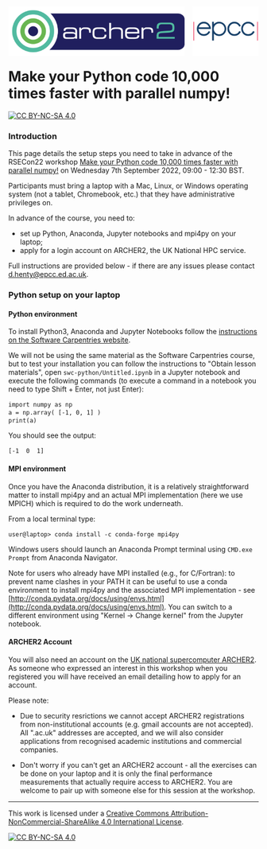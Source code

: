 <img src="./images/Archer2_logo.png" width="355" height="100"
align="left"> <img src="./images/epcc_logo.jpg" align="right"
width="133" height="100">

<br /><br /><br /><br /><br />

# Make your Python code 10,000 times faster with parallel numpy!

[![CC BY-NC-SA 4.0][cc-by-nc-sa-shield]][cc-by-nc-sa]

<h3>Introduction</h3>

This page details the setup steps you need to take in advance of the
RSECon22 workshop [Make your Python code 10,000 times faster with
parallel
numpy!](https://virtual.oxfordabstracts.com/#/event/3101/submission/103)
on Wednesday 7th September 2022, 09:00 - 12:30 BST.

Participants must bring a laptop with a Mac, Linux, or Windows
operating system (not a tablet, Chromebook, etc.) that they have
administrative privileges on.

In advance of the course, you need to:

  * set up Python, Anaconda, Jupyter notebooks and mpi4py on your laptop;
  * apply for a login account on ARCHER2, the UK National HPC service.

Full instructions are provided below - if there are any issues please
contact [d.henty@epcc.ed.ac.uk](mailto:d.henty@epcc.ed.ac.uk).

<h3>Python setup on your laptop</h3>

<h4>Python environment</h4>

To install Python3, Anaconda and Jupyter Notebooks follow the
[instructions on the Software Carpentries
website](https://swcarpentry.github.io/python-novice-inflammation/setup.html).

We will not be using the same material as the Software Carpentries
course, but to test your installation you can follow the instructions
to "Obtain lesson materials", open `swc-python/Untitled.ipynb` in a
Jupyter notebook and execute the following commands (to execute a command in a notebook you need to type Shift + Enter, not just Enter):
````
import numpy as np
a = np.array( [-1, 0, 1] )
print(a)
````
You should see the output:
````
[-1  0  1]
````
<h4>MPI environment</h4>

Once you have the Anaconda distribution, it is a relatively
straightforward matter to install mpi4py and an actual MPI
implementation (here we use MPICH) which is required to do the
work underneath.

From a local terminal type:
````
user@laptop> conda install -c conda-forge mpi4py
````

Windows users should launch an Anaconda Prompt terminal using `CMD.exe
Prompt` from Anaconda Navigator.

Note for users who already have MPI installed (e.g., for C/Fortran):
to prevent name clashes in your PATH it can be useful to use a conda
environment to install mpi4py and the associated MPI implementation -
see
[http://conda.pydata.org/docs/using/envs.html](http://conda.pydata.org/docs/using/envs.html). You
can switch to a different environment using "Kernel -> Change kernel"
from the Jupyter notebook.

<h4>ARCHER2 Account</h4>

You will also need an account on the [UK national supercomputer
ARCHER2](https://www.archer2.ac.uk/). As someone who expressed an
interest in this workshop when you registered you will have received
an email detailing how to apply for an account.

Please note:

  * Due to security resrictions we cannot accept ARCHER2 registrations
    from non-institutional accounts (e.g. gmail accounts are not
    accepted). All ".ac.uk" addresses are accepted, and we will also
    consider applications from recognised academic institutions and
    commercial companies.

  * Don't worry if you can't get an ARCHER2 account - all the
    exercises can be done on your laptop and it is only the final
    performance measurements that actually require access to
    ARCHER2. You are welcome to pair up with someone else for this
    session at the workshop.
  
---

This work is licensed under a
[Creative Commons Attribution-NonCommercial-ShareAlike 4.0 International License][cc-by-nc-sa].

[cc-by-nc-sa]: http://creativecommons.org/licenses/by-nc-sa/4.0/
[cc-by-nc-sa-image]: https://licensebuttons.net/l/by-nc-sa/4.0/88x31.png
[cc-by-nc-sa-shield]: https://img.shields.io/badge/License-CC%20BY--NC--SA%204.0-lightgrey.svg

[![CC BY-NC-SA 4.0][cc-by-nc-sa-image]][cc-by-nc-sa]



